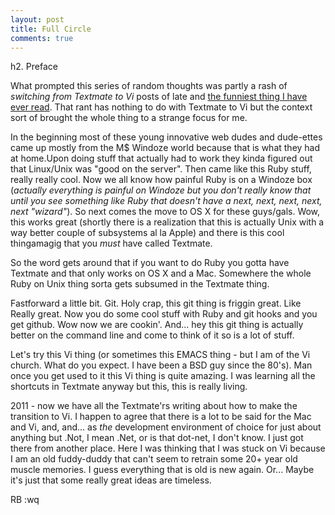 ```yaml
---
layout: post
title: Full Circle
comments: true
---
```

h2. Preface

What prompted this series of random thoughts was partly a rash of *switching from Textmate to Vi* posts of late and [the funniest thing I have ever read](http://groups.google.com/group/haml/browse_thread/thread/f52b6750507b478). That rant has nothing to do with Textmate to Vi but the context sort of brought the whole thing to a strange focus for me.

In the beginning most of these young innovative web dudes and dude-ettes came up mostly from the M$ Windoze world because that is what they had at home.Upon doing stuff that actually had to work they kinda figured out that Linux/Unix was "good on the server". Then came like this Ruby stuff, really really cool. Now we all know how painful Ruby is on a Windoze box (*actually everything is painful on Windoze but you don't really know that until you see something like Ruby that doesn't have a next, next, next, next, next "wizard"*). So next comes the move to OS X for these guys/gals. Wow, this works great (shortly there is a realization that this is actually Unix with a way better couple of subsystems al la Apple) and there is this cool thingamagig that you *must* have called Textmate.

So the word gets around that if you want to do Ruby you gotta have Textmate and that only works on OS X and a Mac. Somewhere the whole Ruby on Unix thing sorta gets subsumed in the Textmate thing.

Fastforward a little bit. Git. Holy crap, this git thing is friggin great. Like Really great. Now you do some cool stuff with Ruby and git hooks and you get github. Wow now we are cookin'. And... hey this git thing is actually better on the command line and come to think of it so is a lot of stuff.

Let's try this Vi thing (or sometimes this EMACS thing - but I am of the Vi church. What do you expect. I have been a BSD guy since the 80's).
Man once you get used to it this Vi thing is quite amazing. I was learning all the shortcuts in Textmate anyway but this, this is really living.

2011 - now we have all the Textmate'rs writing about how to make the transition to Vi. I happen to agree that there is a lot to be said for the Mac and Vi, and, and... as *the* development environment of choice for just about anything but .Not, I mean .Net, or is that dot-net, I don't know. I just got there from another place. Here I was thinking that I was stuck on Vi because I am an old fuddy-duddy that can't seem to retrain some 20+ year old muscle memories. I guess everything that is old is new again. Or... Maybe it's just that some really great ideas are timeless.

RB
:wq
